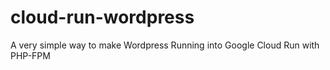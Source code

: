# cloud-run-wordpress
A very simple way to make Wordpress Running into Google Cloud Run with PHP-FPM
